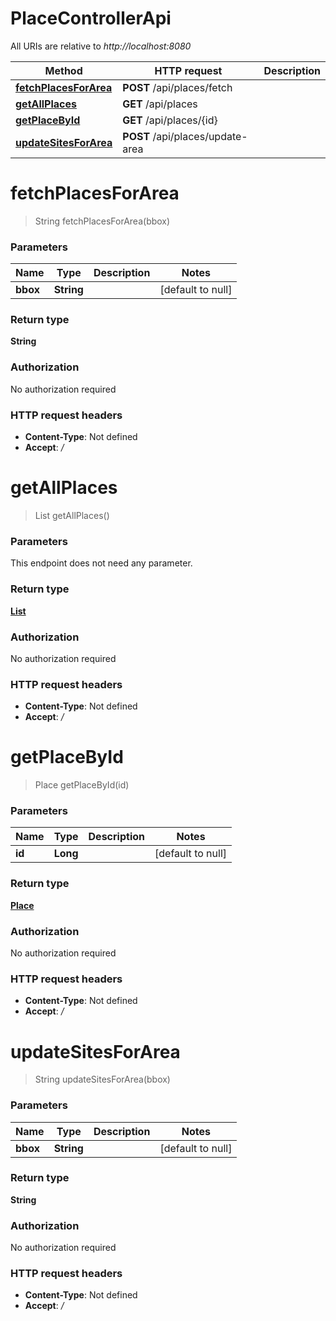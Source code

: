# PlaceControllerApi

All URIs are relative to *http://localhost:8080*

| Method | HTTP request | Description |
|------------- | ------------- | -------------|
| [**fetchPlacesForArea**](PlaceControllerApi.md#fetchPlacesForArea) | **POST** /api/places/fetch |  |
| [**getAllPlaces**](PlaceControllerApi.md#getAllPlaces) | **GET** /api/places |  |
| [**getPlaceById**](PlaceControllerApi.md#getPlaceById) | **GET** /api/places/{id} |  |
| [**updateSitesForArea**](PlaceControllerApi.md#updateSitesForArea) | **POST** /api/places/update-area |  |


<a name="fetchPlacesForArea"></a>
# **fetchPlacesForArea**
> String fetchPlacesForArea(bbox)



### Parameters

|Name | Type | Description  | Notes |
|------------- | ------------- | ------------- | -------------|
| **bbox** | **String**|  | [default to null] |

### Return type

**String**

### Authorization

No authorization required

### HTTP request headers

- **Content-Type**: Not defined
- **Accept**: */*

<a name="getAllPlaces"></a>
# **getAllPlaces**
> List getAllPlaces()



### Parameters
This endpoint does not need any parameter.

### Return type

[**List**](../Models/Place.md)

### Authorization

No authorization required

### HTTP request headers

- **Content-Type**: Not defined
- **Accept**: */*

<a name="getPlaceById"></a>
# **getPlaceById**
> Place getPlaceById(id)



### Parameters

|Name | Type | Description  | Notes |
|------------- | ------------- | ------------- | -------------|
| **id** | **Long**|  | [default to null] |

### Return type

[**Place**](../Models/Place.md)

### Authorization

No authorization required

### HTTP request headers

- **Content-Type**: Not defined
- **Accept**: */*

<a name="updateSitesForArea"></a>
# **updateSitesForArea**
> String updateSitesForArea(bbox)



### Parameters

|Name | Type | Description  | Notes |
|------------- | ------------- | ------------- | -------------|
| **bbox** | **String**|  | [default to null] |

### Return type

**String**

### Authorization

No authorization required

### HTTP request headers

- **Content-Type**: Not defined
- **Accept**: */*

